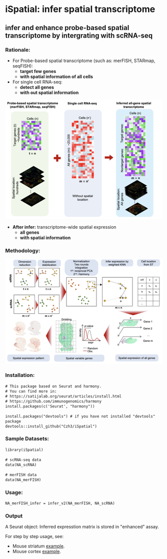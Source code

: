 # iSpatial: infer spatial transcriptome

## infer and enhance probe-based spatial transcriptome by intergrating with scRNA-seq

### Rationale:

- For Probe-based spatial transcriptome (such as: merFISH, STARmap, seqFISH): 
	- **target few genes**
	- **with spatial information of all cells**
- For single cell RNA-seq:
	- **detect all genes**
	- **with out spatial information**

![Rationale](iSpatial_rationale.png)

- **After infer:** transcriptome-wide spatial expression
	- **all genes**
	- **with spatial information**

### Methodology:

![method](iSpatial_method.png)

### Installation:

```
# This package based on Seurat and harmony.
# You can find more in:
# https://satijalab.org/seurat/articles/install.html
# https://github.com/immunogenomics/harmony
install.packages(c('Seurat', "harmony"))

install.packages("devtools") # if you have not installed "devtools" package
devtools::install_github("Czh3/iSpatial")
```

### Sample Datasets:

```
library(iSpatial)

# scRNA-seq data
data(NA_scRNA)

# merFISH data
data(NA_merFISH)
```

### Usage:

```
NA_merFISH_infer = infer_v2(NA_merFISH, NA_scRNA)
```

### Output
A Seurat object: Inferred expresstion matrix is stored in "enhanced" assay.


For step by step usage, see:
- Mouse striatum [example](http://htmlpreview.github.io/?https://github.com/Czh3/iSpatial/blob/master/vignettes/introduction.html).
- Mouse cortex [example](http://htmlpreview.github.io/?https://github.com/Czh3/iSpatial/blob/master/vignettes/Cortex_example.html).

